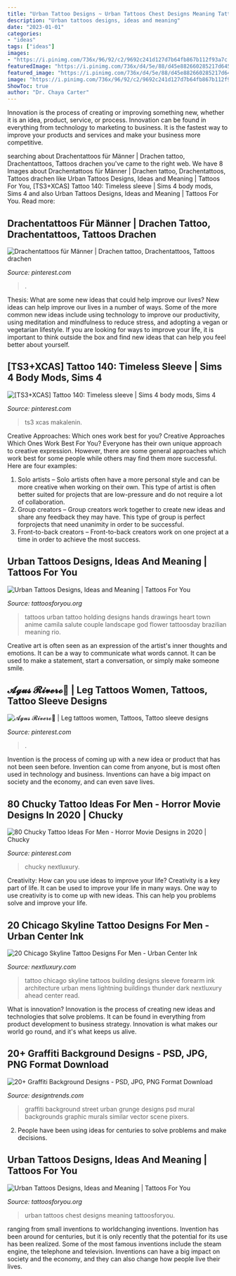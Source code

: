 ```yaml
---
title: "Urban Tattoo Designs ~ Urban Tattoos Chest Designs Meaning Tattoosforyou"
description: "Urban tattoos designs, ideas and meaning"
date: "2023-01-01"
categories:
- "ideas"
tags: ["ideas"]
images:
- "https://i.pinimg.com/736x/96/92/c2/9692c241d127d7b64fb867b112f93a7c.jpg"
featuredImage: "https://i.pinimg.com/736x/d4/5e/88/d45e882660285217d645699c4cd3a694.jpg"
featured_image: "https://i.pinimg.com/736x/d4/5e/88/d45e882660285217d645699c4cd3a694.jpg"
image: "https://i.pinimg.com/736x/96/92/c2/9692c241d127d7b64fb867b112f93a7c.jpg"
ShowToc: true
author: "Dr. Chaya Carter"
---
```



Innovation is the process of creating or improving something new, whether it is an idea, product, service, or process. Innovation can be found in everything from technology to marketing to business. It is the fastest way to improve your products and services and make your business more competitive.

	

		
searching about Drachentattoos für Männer | Drachen tattoo, Drachentattoos, Tattoos drachen you've came to the right web. We have 8 Images about Drachentattoos für Männer | Drachen tattoo, Drachentattoos, Tattoos drachen like Urban Tattoos Designs, Ideas and Meaning | Tattoos For You, [TS3+XCAS] Tattoo 140: Timeless sleeve | Sims 4 body mods, Sims 4 and also Urban Tattoos Designs, Ideas and Meaning | Tattoos For You. Read more:
		
    
## Drachentattoos Für Männer | Drachen Tattoo, Drachentattoos, Tattoos Drachen

<img loading=lazy src="https://i.pinimg.com/736x/1a/b0/d9/1ab0d9481b517b8b4de654248701b0bd.jpg" onerror="this.onerror=null;this.src='https://tse4.mm.bing.net/th?id=OIP.Rx-Nh67Q8ZRzdc8haKusDwHaJ4&amp;pid=15.1';" alt="Drachentattoos für Männer | Drachen tattoo, Drachentattoos, Tattoos drachen">

_Source: pinterest.com_

>. 

	

Thesis: What are some new ideas that could help improve our lives?
New ideas can help improve our lives in a number of ways. Some of the more common new ideas include using technology to improve our productivity, using meditation and mindfulness to reduce stress, and adopting a vegan or vegetarian lifestyle. If you are looking for ways to improve your life, it is important to think outside the box and find new ideas that can help you feel better about yourself.

    
## [TS3+XCAS] Tattoo 140: Timeless Sleeve | Sims 4 Body Mods, Sims 4

<img loading=lazy src="https://i.pinimg.com/736x/62/e1/9e/62e19ef7ab330a68829fe28123ad2ab3.jpg" onerror="this.onerror=null;this.src='https://tse2.mm.bing.net/th?id=OIP.ESwXXKlOtEcsh1X6z-3X2wHaGL&amp;pid=15.1';" alt="[TS3+XCAS] Tattoo 140: Timeless sleeve | Sims 4 body mods, Sims 4">

_Source: pinterest.com_

>ts3 xcas makalenin. 

	

Creative Approaches: Which ones work best for you?
Creative Approaches Which Ones Work Best For You?
Everyone has their own unique approach to creative expression. However, there are some general approaches which work best for some people while others may find them more successful. Here are four examples: 

1) Solo artists – Solo artists often have a more personal style and can be more creative when working on their own. This type of artist is often better suited for projects that are low-pressure and do not require a lot of collaboration. 
2) Group creators – Group creators work together to create new ideas and share any feedback they may have. This type of group is perfect forprojects that need unanimity in order to be successful. 
3) Front-to-back creators – Front-to-back creators work on one project at a time in order to achieve the most success.

    
## Urban Tattoos Designs, Ideas And Meaning | Tattoos For You

<img loading=lazy src="https://www.tattoosforyou.org/wp-content/uploads/2017/07/Images-of-Urban-Tattoos.jpg" onerror="this.onerror=null;this.src='https://tse1.mm.bing.net/th?id=OIP.Z1kFiAfC-UPRgMRM3TsqMQHaLI&amp;pid=15.1';" alt="Urban Tattoos Designs, Ideas and Meaning | Tattoos For You">

_Source: tattoosforyou.org_

>tattoos urban tattoo holding designs hands drawings heart town anime camila salute couple landscape god flower tattoosday brazilian meaning rio. 

	

Creative art is often seen as an expression of the artist's inner thoughts and emotions. It can be a way to communicate what words cannot. It can be used to make a statement, start a conversation, or simply make someone smile.

    
## 𝓐𝓰𝓾𝓼 𝓡𝓲𝓿𝓮𝓻𝓸🥀 | Leg Tattoos Women, Tattoos, Tattoo Sleeve Designs

<img loading=lazy src="https://i.pinimg.com/736x/96/92/c2/9692c241d127d7b64fb867b112f93a7c.jpg" onerror="this.onerror=null;this.src='https://tse4.mm.bing.net/th?id=OIP.uLHOs8Ho21Mijh8nf0KNugHaLH&amp;pid=15.1';" alt="𝓐𝓰𝓾𝓼 𝓡𝓲𝓿𝓮𝓻𝓸🥀 | Leg tattoos women, Tattoos, Tattoo sleeve designs">

_Source: pinterest.com_

>. 

	

Invention is the process of coming up with a new idea or product that has not been seen before. Invention can come from anyone, but is most often used in technology and business. Inventions can have a big impact on society and the economy, and can even save lives.

    
## 80 Chucky Tattoo Ideas For Men - Horror Movie Designs In 2020 | Chucky

<img loading=lazy src="https://i.pinimg.com/736x/d4/5e/88/d45e882660285217d645699c4cd3a694.jpg" onerror="this.onerror=null;this.src='https://tse3.mm.bing.net/th?id=OIP.gVmqt1cT0fVEOZL7MnTXYQHaLG&amp;pid=15.1';" alt="80 Chucky Tattoo Ideas For Men - Horror Movie Designs in 2020 | Chucky">

_Source: pinterest.com_

>chucky nextluxury. 

	

Creativity: How can you use ideas to improve your life?
Creativity is a key part of life. It can be used to improve your life in many ways. One way to use creativity is to come up with new ideas. This can help you problems solve and improve your life.

    
## 20 Chicago Skyline Tattoo Designs For Men - Urban Center Ink

<img loading=lazy src="http://nextluxury.com/wp-content/uploads/forearm-sleeve-chicago-skyline-with-thunder-lightning-tattoo-for-men.jpg" onerror="this.onerror=null;this.src='https://tse4.mm.bing.net/th?id=OIP.sqFEmjfXoGwrDghT8oJcyAHaHa&amp;pid=15.1';" alt="20 Chicago Skyline Tattoo Designs For Men - Urban Center Ink">

_Source: nextluxury.com_

>tattoo chicago skyline tattoos building designs sleeve forearm ink architecture urban mens lightning buildings thunder dark nextluxury ahead center read. 

	

What is innovation?
Innovation is the process of creating new ideas and technologies that solve problems. It can be found in everything from product development to business strategy. Innovation is what makes our world go round, and it's what keeps us alive.

    
## 20+ Graffiti Background Designs - PSD, JPG, PNG Format Download

<img loading=lazy src="https://images.designtrends.com/wp-content/uploads/2015/10/16144144/Street-Art-Graffiti-Background.jpg" onerror="this.onerror=null;this.src='https://tse4.mm.bing.net/th?id=OIP.yKN0IJQF8WDo-7K4d8VJ8AHaG_&amp;pid=15.1';" alt="20+ Graffiti Background Designs - PSD, JPG, PNG Format Download">

_Source: designtrends.com_

>graffiti background street urban grunge designs psd mural backgrounds graphic murals similar vector scene pixers. 

	

2. People have been using ideas for centuries to solve problems and make decisions.

    
## Urban Tattoos Designs, Ideas And Meaning | Tattoos For You

<img loading=lazy src="https://www.tattoosforyou.org/wp-content/uploads/2017/07/Urban-Chest-Tattoos.jpg" onerror="this.onerror=null;this.src='https://tse3.mm.bing.net/th?id=OIP.ZI6ipFq7y1pm6eg9tB3T2QHaLG&amp;pid=15.1';" alt="Urban Tattoos Designs, Ideas and Meaning | Tattoos For You">

_Source: tattoosforyou.org_

>urban tattoos chest designs meaning tattoosforyou. 

	

ranging from small inventions to worldchanging inventions.
Invention has been around for centuries, but it is only recently that the potential for its use has been realized. Some of the most famous inventions include the steam engine, the telephone and television. Inventions can have a big impact on society and the economy, and they can also change how people live their lives.

